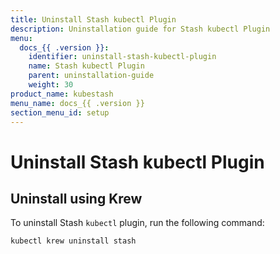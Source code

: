 ```yaml
---
title: Uninstall Stash kubectl Plugin
description: Uninstallation guide for Stash kubectl Plugin
menu:
  docs_{{ .version }}:
    identifier: uninstall-stash-kubectl-plugin
    name: Stash kubectl Plugin
    parent: uninstallation-guide
    weight: 30
product_name: kubestash
menu_name: docs_{{ .version }}
section_menu_id: setup
---
```


# Uninstall Stash kubectl Plugin

## Uninstall using Krew

To uninstall Stash `kubectl` plugin, run the following command:

```bash
kubectl krew uninstall stash
```
